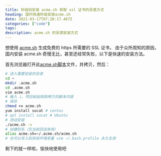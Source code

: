 ```yaml
---
title: 秒级别安装 acme.sh 获取 ssl 证书的另类方式
heading: 国内快速秒级安装acme.sh
date: 2021-03-17T07:28:17.467Z
categories: ["code"]
tags: 
description: acme.sh 的另类安装方式
---
```


想使用 [acme.sh](https://github.com/acmesh-official/acme.sh/wiki) 生成免费的 https 所需要的 SSL 证书，
由于众所周知的原因，国内安装 acme.sh 奇慢无比，甚至还经常失败，以下是快速的安装方法。

首先浏览器打开此[acme.sh脚本](https://raw.githubusercontent.com/acmesh-official/acme.sh/master/acme.sh)文件，并拷贝，然后：
```bash
# 进入需要安装的目录
cd ~
mkdir .acme.sh
cd .acme.sh
vim acme.sh
# 输入 i，然后粘贴刚刚拷贝的脚本内容
# 保存
chmod +x acme.sh
yum install socat # centos
# apt install socat # Ubuntu
# 测试安装
./acme.sh -v
# 创建别名（仅当前回话有用）
alias acme.sh=~/.acme.sh/acme.sh
# 也可以写入到系统环境变量 vim ~/.bash.profile 永久生效
```

剩下的就一样啦，愉快地使用吧

